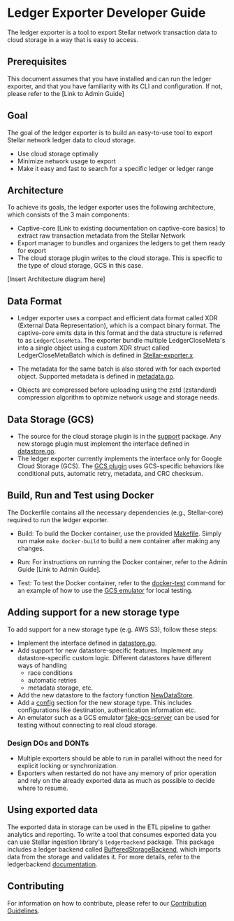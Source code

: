 
# Ledger Exporter Developer Guide
The ledger exporter is a tool to export Stellar network transaction data to cloud storage in a way that is easy to access.

## Prerequisites
This document assumes that you have installed and can run the ledger exporter, and that you have familiarity with its CLI and configuration. If not, please refer to the [Link to Admin Guide]

## Goal
The goal of the ledger exporter is to build an easy-to-use tool to export Stellar network ledger data to cloud storage.
 - Use cloud storage optimally
 - Minimize network usage to export
 - Make it easy and fast to search for a specific ledger or ledger range

## Architecture
To achieve its goals, the ledger exporter uses the following architecture, which consists of the 3 main components:
- Captive-core [Link to existing documentation on captive-core basics] to extract raw transaction metadata from the Stellar Network
- Export manager to bundles and organizes the ledgers to get them ready for export
- The cloud storage plugin writes to the cloud storage. This is specific to the type of cloud storage, GCS in this case.

[Insert Architecture diagram here]

## Data Format
- Ledger exporter uses a compact and efficient data format called XDR (External Data Representation), which is a compact binary format. The captive-core emits data in this format and the data structure is referred to as `LedgerCloseMeta`. The exporter bundle multiple LedgerCloseMeta's into a single object using a custom XDR struct called LedgerCloseMetaBatch which is defined in [Stellar-exporter.x](https://github.com/stellar/go/blob/master/xdr/Stellar-exporter.x).

- The metadata for the same batch is also stored with for each exported object. Supported metadata is defined in [metadata.go](https://github.com/stellar/go/blob/master/support/datastore/metadata.go). 

- Objects are compressed before uploading using the zstd (zstandard) compression algorithm to optimize network usage and storage needs.

## Data Storage (GCS)
- The source for the cloud storage plugin is in the [support](https://github.com/stellar/go/tree/master/support/datastore) package. Any new storage plugin must implement the interface defined in [datastore.go](https://github.com/stellar/go/blob/master/support/datastore/datastore.go). 
- The ledger exporter currently implements the interface only for Google Cloud Storage (GCS). The [GCS plugin](https://github.com/stellar/go/blob/master/support/datastore/gcs_datastore.go) uses GCS-specific behaviors like conditional puts, automatic retry, metadata, and CRC checksum.

## Build, Run and Test using Docker
The Dockerfile contains all the necessary dependencies (e.g., Stellar-core) required to run the ledger exporter. 
- Build: To build the Docker container, use the provided [Makefile](https://github.com/stellar/go/exp/services/ledgerexporter/Makefile). Simply run make `make docker-build` to build a new container after making any changes.

- Run: For instructions on running the Docker container, refer to the Admin Guide [Link to Admin Guide].

- Test: To test the Docker container, refer to the [docker-test](https://github.com/stellar/go/blob/master/exp/services/ledgerexporter/Makefile) command for an example of how to use the [GCS emulator](https://github.com/fsouza/fake-gcs-server) for local testing. 

## Adding support for a new storage type
To add support for a new storage type (e.g. AWS S3), follow these steps:

- Implement the interface defined in [datastore.go](https://github.com/stellar/go/blob/master/support/datastore/datastore.go).
- Add support for new datastore-specific features. Implement any datastore-specific custom logic. Different datastores have different ways of handling 
  - race conditions
  - automatic retries
  - metadata storage, etc.
- Add the new datastore to the factory function [NewDataStore](https://github.com/stellar/go/blob/master/support/datastore/datastore.go).
- Add a [config](https://github.com/stellar/go/blob/master/exp/services/ledgerexporter/config.toml) section for the new storage type. This includes configurations like destination, authentication information etc.
- An emulator such as a GCS emulator [fake-gcs-server](https://github.com/fsouza/fake-gcs-server) can be used for testing without connecting to real cloud storage.

### Design DOs and DONTs
- Multiple exporters should be able to run in parallel without the need for explicit locking or synchronization.
- Exporters when restarted do not have any memory of prior operation and rely on the already exported data as much as possible to decide where to resume.

## Using exported data
The exported data in storage can be used in the ETL pipeline to gather analytics and reporting. To write a tool that consumes exported data you can use Stellar ingestion library's `ledgerbackend` package. This package includes a ledger backend called [BufferedStorageBackend](https://github.com/stellar/go/blob/master/ingest/ledgerbackend/buffered_storage_backend.go),
which imports data from the storage and validates it. For more details, refer to the ledgerbackend [documentation](https://github.com/stellar/go/tree/master/ingest/ledgerbackend).

## Contributing
For information on how to contribute, please refer to our [Contribution Guidelines](https://github.com/stellar/go/blob/master/CONTRIBUTING.md).

